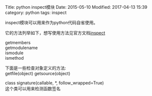 Title: python inspect模块
Date: 2015-05-10
Modified: 2017-04-13 15:39
category: python
tags: inspect

inspect模块可以用来作为python代码自省使用。

它的方法列举如下，想写使用方法见官方文档[inspect](https://docs.python.org/3/library/inspect.html)

getmembers  
getmodulename   
ismodule    
ismethod    


下面是一些检查对象定义的方法:   
getfile(object) 
getsource(object)   

class signature(callable, *, follow_wrapped=True)   
这个类可以用来检测函数签名  

